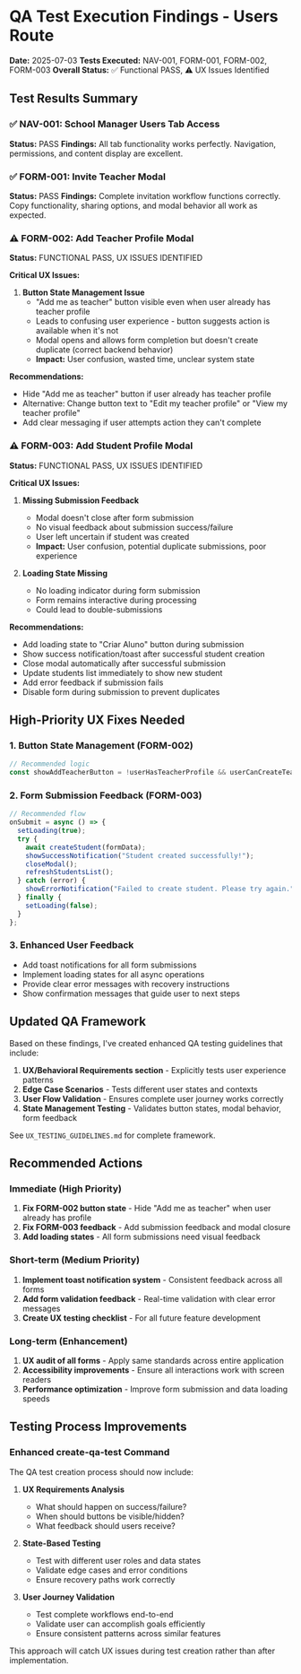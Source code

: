 # QA Test Execution Findings - Users Route

**Date:** 2025-07-03
**Tests Executed:** NAV-001, FORM-001, FORM-002, FORM-003
**Overall Status:** ✅ Functional PASS, ⚠️ UX Issues Identified

## Test Results Summary

### ✅ NAV-001: School Manager Users Tab Access
**Status:** PASS
**Findings:** All tab functionality works perfectly. Navigation, permissions, and content display are excellent.

### ✅ FORM-001: Invite Teacher Modal
**Status:** PASS
**Findings:** Complete invitation workflow functions correctly. Copy functionality, sharing options, and modal behavior all work as expected.

### ⚠️ FORM-002: Add Teacher Profile Modal
**Status:** FUNCTIONAL PASS, UX ISSUES IDENTIFIED

**Critical UX Issues:**
1. **Button State Management Issue**
   - "Add me as teacher" button visible even when user already has teacher profile
   - Leads to confusing user experience - button suggests action is available when it's not
   - Modal opens and allows form completion but doesn't create duplicate (correct backend behavior)
   - **Impact:** User confusion, wasted time, unclear system state

**Recommendations:**
- Hide "Add me as teacher" button if user already has teacher profile
- Alternative: Change button text to "Edit my teacher profile" or "View my teacher profile"
- Add clear messaging if user attempts action they can't complete

### ⚠️ FORM-003: Add Student Profile Modal
**Status:** FUNCTIONAL PASS, UX ISSUES IDENTIFIED

**Critical UX Issues:**
1. **Missing Submission Feedback**
   - Modal doesn't close after form submission
   - No visual feedback about submission success/failure
   - User left uncertain if student was created
   - **Impact:** User confusion, potential duplicate submissions, poor experience

2. **Loading State Missing**
   - No loading indicator during form submission
   - Form remains interactive during processing
   - Could lead to double-submissions

**Recommendations:**
- Add loading state to "Criar Aluno" button during submission
- Show success notification/toast after successful student creation
- Close modal automatically after successful submission
- Update students list immediately to show new student
- Add error feedback if submission fails
- Disable form during submission to prevent duplicates

## High-Priority UX Fixes Needed

### 1. Button State Management (FORM-002)
```typescript
// Recommended logic
const showAddTeacherButton = !userHasTeacherProfile && userCanCreateTeacherProfile;
```

### 2. Form Submission Feedback (FORM-003)
```typescript
// Recommended flow
onSubmit = async () => {
  setLoading(true);
  try {
    await createStudent(formData);
    showSuccessNotification("Student created successfully!");
    closeModal();
    refreshStudentsList();
  } catch (error) {
    showErrorNotification("Failed to create student. Please try again.");
  } finally {
    setLoading(false);
  }
};
```

### 3. Enhanced User Feedback
- Add toast notifications for all form submissions
- Implement loading states for all async operations
- Provide clear error messages with recovery instructions
- Show confirmation messages that guide user to next steps

## Updated QA Framework

Based on these findings, I've created enhanced QA testing guidelines that include:

1. **UX/Behavioral Requirements section** - Explicitly tests user experience patterns
2. **Edge Case Scenarios** - Tests different user states and contexts
3. **User Flow Validation** - Ensures complete user journey works correctly
4. **State Management Testing** - Validates button states, modal behavior, form feedback

See `UX_TESTING_GUIDELINES.md` for complete framework.

## Recommended Actions

### Immediate (High Priority)
1. **Fix FORM-002 button state** - Hide "Add me as teacher" when user already has profile
2. **Fix FORM-003 feedback** - Add submission feedback and modal closure
3. **Add loading states** - All form submissions need visual feedback

### Short-term (Medium Priority)
1. **Implement toast notification system** - Consistent feedback across all forms
2. **Add form validation feedback** - Real-time validation with clear error messages
3. **Create UX testing checklist** - For all future feature development

### Long-term (Enhancement)
1. **UX audit of all forms** - Apply same standards across entire application
2. **Accessibility improvements** - Ensure all interactions work with screen readers
3. **Performance optimization** - Improve form submission and data loading speeds

## Testing Process Improvements

### Enhanced create-qa-test Command
The QA test creation process should now include:

1. **UX Requirements Analysis**
   - What should happen on success/failure?
   - When should buttons be visible/hidden?
   - What feedback should users receive?

2. **State-Based Testing**
   - Test with different user roles and data states
   - Validate edge cases and error conditions
   - Ensure recovery paths work correctly

3. **User Journey Validation**
   - Test complete workflows end-to-end
   - Validate user can accomplish goals efficiently
   - Ensure consistent patterns across similar features

This approach will catch UX issues during test creation rather than after implementation.
